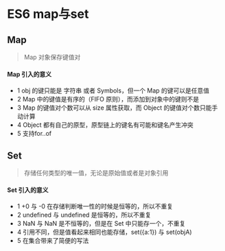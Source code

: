 # ES6 map与set

## Map

> Map 对象保存键值对

#### Map 引入的意义

+ 1 obj 的键只能是 字符串 或者 Symbols，但一个 Map 的键可以是任意值
+ 2 Map 中的键值是有序的（FIFO 原则），而添加到对象中的键则不是
+ 3 Map 的键值对个数可以从 size 属性获取，而 Object 的键值对个数只能手动计算
+ 4 Object 都有自己的原型，原型链上的键名有可能和键名产生冲突
+ 5 支持for..of


## Set

> 存储任何类型的唯一值，无论是原始值或者是对象引用

#### Set 引入的意义

+ 1 +0 与 -0 在存储判断唯一性的时候是恒等的，所以不重复
+ 2 undefined 与 undefined 是恒等的，所以不重复
+ 3 NaN 与 NaN 是不恒等的，但是在 Set 中只能存一个，不重复
+ 4 引用不同，但是值看起来相同也能存储，set({a:1}) 与 set(objA)
+ 5 在集合带来了简便的写法